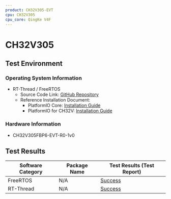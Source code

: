 ```yaml
---
product: CH32V305-EVT
cpu: CH32V305
cpu_core: QingKe V4F
---
```



# CH32V305

## Test Environment

### Operating System Information

- RT-Thread / FreeRTOS
    - Source Code Link: [GitHub Repository](https://github.com/Community-PIO-CH32V/ch32-pio-projects)
    - Reference Installation Document:
        - PlatformIO Core: [Installation Guide](https://docs.platformio.org/en/latest/core/installation/index.html)
        - PlatformIO for CH32V: [Installation Guide](https://pio-ch32v.readthedocs.io/en/latest/installation.html)

### Hardware Information

- CH32V305FBP6-EVT-R0-1v0

## Test Results

| Software Category | Package Name | Test Results (Test Report) |
| ----------------- | ------------ | -------------------------- |
| FreeRTOS          | N/A          | [Success][FreeRTOS]        |
| RT-Thread         | N/A          | [Success][RTThread]        |

[FreeRTOS]: ./FreeRTOS/README.md
[RTThread]: ./RT-Thread/README.md
